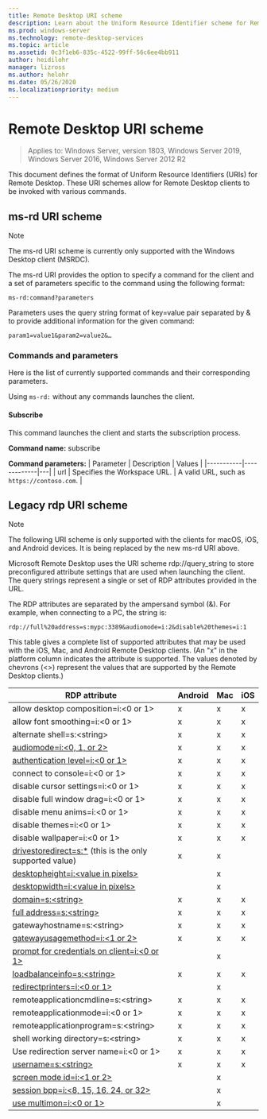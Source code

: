 ```yaml
---
title: Remote Desktop URI scheme
description: Learn about the Uniform Resource Identifier scheme for Remote Desktop clients
ms.prod: windows-server
ms.technology: remote-desktop-services
ms.topic: article
ms.assetid: 0c3f1eb6-835c-4522-99ff-56c6ee4bb911
author: heidilohr
manager: lizross
ms.author: helohr
ms.date: 05/26/2020
ms.localizationpriority: medium
---
```

# Remote Desktop URI scheme

>Applies to: Windows Server, version 1803, Windows Server 2019, Windows Server 2016, Windows Server 2012 R2

This document defines the format of Uniform Resource Identifiers (URIs) for Remote Desktop. These URI schemes allow for Remote Desktop clients to be invoked with various commands.

## ms-rd URI scheme

>[!NOTE]
> The ms-rd URI scheme is currently only supported with the Windows Desktop client (MSRDC).

The ms-rd URI provides the option to specify a command for the client and a set of parameters specific to the command using the following format:

`ms-rd:command?parameters`

Parameters uses the query string format of key=value pair separated by & to provide additional information for the given command:

`param1=value1&param2=value2&…`

### Commands and parameters

Here is the list of currently supported commands and their corresponding parameters.

Using `ms-rd:` without any commands launches the client.

#### Subscribe

This command launches the client and starts the subscription process.

**Command name:** subscribe

**Command parameters:**
| Parameter | Description | Values |
|-----------|-------------|---|
| url       | Specifies the Workspace URL. | A valid URL, such as `https://contoso.com`. |

## Legacy rdp URI scheme

>[!NOTE]
> The following URI scheme is only supported with the clients for macOS, iOS, and Android devices. It is being replaced by the new ms-rd URI above.

Microsoft Remote Desktop uses the URI scheme rdp://query_string to store preconfigured attribute settings that are used when launching the client. The query strings represent a single or set of RDP attributes provided in the URL.

The RDP attributes are separated by the ampersand symbol (&). For example, when connecting to a PC, the string is:

```
rdp://full%20address=s:mypc:3389&audiomode=i:2&disable%20themes=i:1
```

This table gives a complete list of supported attributes that may be used with the iOS, Mac, and Android Remote Desktop clients. (An "x" in the platform column indicates the attribute is supported. The values denoted by chevrons (<>) represent the values that are supported by the Remote Desktop clients.)

| **RDP attribute**                                           | **Android** | **Mac** | **iOS** |
|---------------------------------------------------------|---------|-----|-----|
| allow desktop composition=i:&lt;0 or 1&gt;                    | x       | x   | x   |
| allow font smoothing=i:<0 or 1&gt;                         | x       | x   | x   |
| alternate shell=s:&lt;string&gt;                              | x       | x   | x   |
| [audiomode=i:&lt;0, 1, or 2&gt;](https://technet.microsoft.com/library/ff393707.aspx)                                | x       | x   | x   |
| [authentication level=i:&lt;0 or 1&gt;](https://technet.microsoft.com/library/ff393709.aspx)                         | x       | x   | x   |
| connect to console=i:&lt;0 or 1&gt;                           | x       | x   | x   |
| disable cursor settings=i:&lt;0 or 1&gt;                      | x       | x   | x   |
| disable full window drag=i:&lt;0 or 1&gt;                     | x       | x   | x   |
| disable menu anims=i:&lt;0 or 1&gt;                           | x       | x   | x   |
| disable themes=i:&lt;0 or 1&gt;                               | x       | x   | x   |
| disable wallpaper=i:&lt;0 or 1&gt;                            | x       | x   | x   |
| [drivestoredirect=s:*](https://technet.microsoft.com/library/ff393728(v=ws.10).aspx) (this is the only supported value) | x       | x   |     |
| [desktopheight=i:&lt;value in pixels&gt;](https://technet.microsoft.com/library/ff393702.aspx)                       |         | x   |     |
| [desktopwidth=i:&lt;value in pixels&gt;](https://technet.microsoft.com/library/ff393697.aspx)                        |         | x   |     |
| [domain=s:&lt;string&gt;](https://technet.microsoft.com/library/ff393673.aspx)                           | x | x | x |
| [full address=s:&lt;string&gt;](https://technet.microsoft.com/library/ff393661.aspx)                     | x | x | x |
| gatewayhostname=s:&lt;string&gt;                  | x | x | x |
| [gatewayusagemethod=i:&lt;1 or 2&gt;](https://msdn.microsoft.com/aa381329.aspx)               | x | x | x |
| [prompt for credentials on client=i:&lt;0 or 1&gt;](https://technet.microsoft.com/library/ff393660(v=ws.10).aspx) |   | x |   |
| [loadbalanceinfo=s:&lt;string&gt;](https://technet.microsoft.com/library/ff393684.aspx)                  | x | x | x |
| [redirectprinters=i:&lt;0 or 1&gt;](https://technet.microsoft.com/library/ff393671(v=ws.10).aspx)                 |   | x |   |
| remoteapplicationcmdline=s:&lt;string&gt;         | x | x | x |
| remoteapplicationmode=i:&lt;0 or 1&gt;            | x | x | x |
| remoteapplicationprogram=s:&lt;string&gt;         | x | x | x |
| shell working directory=s:&lt;string&gt;          | x | x | x |
| Use redirection server name=i:&lt;0 or 1&gt;      | x | x | x |
| [username=s:&lt;string&gt;](https://technet.microsoft.com/library/ff393678.aspx)                         | x | x | x |
| [screen mode id=i:&lt;1 or 2&gt;](https://technet.microsoft.com/library/ff393692.aspx)                   |   | x |   |
| [session bpp=i:&lt;8, 15, 16, 24, or 32&gt;](https://technet.microsoft.com/library/ff393680.aspx)        |   | x |   |
| [use multimon=i:&lt;0 or 1&gt;](https://technet.microsoft.com/library/ff393695(v=ws.10).aspx)          |   | x |   |